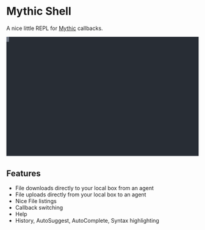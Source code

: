 # Mythic Shell
A nice little REPL for [Mythic](https://github.com/its-a-feature/Mythic) callbacks.

![Screenshot](./demo.svg)

## Features
- File downloads directly to your local box from an agent
- File uploads directly from your local box to an agent
- Nice File listings
- Callback switching
- Help
- History, AutoSuggest, AutoComplete, Syntax highlighting
